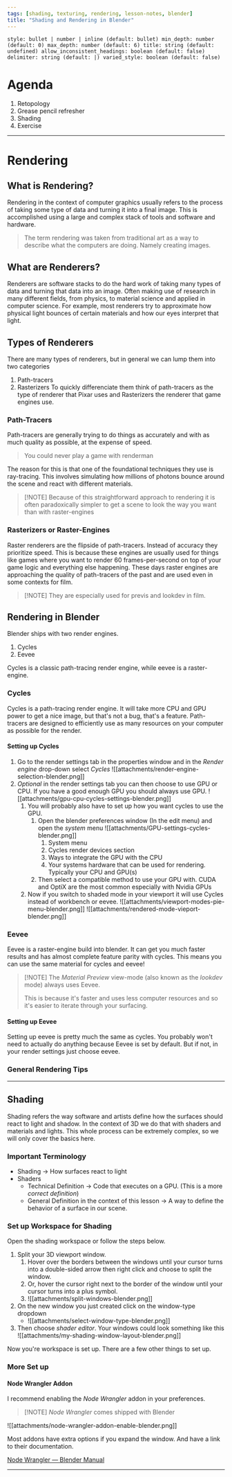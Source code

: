 ```yaml
---
tags: [shading, texturing, rendering, lesson-notes, blender]
title: "Shading and Rendering in Blender"
---
```


```toc
style: bullet | number | inline (default: bullet) min_depth: number (default: 0) max_depth: number (default: 6) title: string (default: undefined) allow_inconsistent_headings: boolean (default: false) delimiter: string (default: |) varied_style: boolean (default: false) 
```


# Agenda
1. Retopology
2. Grease pencil refresher
3. Shading
4. Exercise

---

# Rendering

## What is Rendering?
Rendering in the context of computer graphics usually refers to the process of taking some type of data and turning it into a final image.
This is accomplished using a large and complex stack of tools and software and hardware.

> The term rendering was taken from traditional art as a way to describe what the computers are doing. Namely creating images.

## What are Renderers?
Renderers are software stacks to do the hard work of taking many types of data and turning that data into an image.
Often making use of research in many different fields, from physics, to material science and applied in computer science.
For example, most renderers try to approximate how physical light bounces of certain materials and how our eyes interpret that light. 

## Types of Renderers
There are many types of renderers, but in general we can lump them into two categories
1. Path-tracers
2. Rasterizers
To quickly differenciate them think of path-tracers as the type of renderer that Pixar uses and Rasterizers the renderer that game engines use.

### Path-Tracers
Path-tracers are generally trying to do things as accurately and with as much quality as possible, at the expense of speed.

> You could never play a game with renderman

The reason for this is that one of the foundational techniques they use is ray-tracing. This involves simulating how millions of photons bounce around the scene and react with different materials.
>[!NOTE] Because of this straightforward approach to rendering it is often paradoxically simpler to get a scene to look the way you want than with raster-engines

### Rasterizers or Raster-Engines
Raster renderers are the flipside of path-tracers. Instead of accuracy they prioritize speed. This is because these engines are usually used for things like games where you want to render 60 frames-per-second on top of your game logic and everything else happening.
These days raster engines are approaching the quality of path-tracers of the past and are used even in some contexts for film.
>[!NOTE] They are especially used for previs and lookdev in film.

## Rendering in Blender

Blender ships with two render engines.
1. Cycles
2. Eevee

Cycles is a classic path-tracing render engine, while eevee is a raster-engine.



### Cycles
Cycles is a path-tracing render engine. It will take more CPU and GPU power to get a nice image, but that's not a bug, that's a feature. Path-tracers are designed to efficiently use as many resources on your computer as possible for the render.

#### Setting up Cycles
1. Go to the render settings tab in the properties window and in the *Render engine* drop-down select *Cycles* ![[attachments/render-engine-selection-blender.png]]
2. *Optional* in the render settings tab you can then choose to use GPU or CPU. If you have a good enough GPU you should always use GPU. ![[attachments/gpu-cpu-cycles-settings-blender.png]]
	1. You will probably also have to set up how you want cycles to use the GPU.
		1. Open the blender preferences window (In the edit menu) and open the *system* menu ![[attachments/GPU-settings-cycles-blender.png]]
			1. System menu
			2. Cycles render devices section
			3. Ways to integrate the GPU with the CPU
			4. Your systems hardware that can be used for rendering. Typically your CPU and GPU(s)
		2. Then select a compatible method to use your GPU with. CUDA and OptiX are the most common especially with Nvidia GPUs
	2. Now if you switch to shaded mode in your viewport it will use Cycles instead of workbench or eevee. ![[attachments/viewport-modes-pie-menu-blender.png]] ![[attachments/rendered-mode-vieport-blender.png]]

### Eevee
Eevee is a raster-engine build into blender. It can get you much faster results and has almost complete feature parity with cycles. This means you can use the same material for cycles and eevee!

>[!NOTE] The *Material Preview* view-mode (also known as the *lookdev* mode) always uses Eevee.
>
>This is because it's faster and uses less computer resources and so it's easier to iterate through your surfacing. 


#### Setting up Eevee
Setting up eevee is pretty much the same as cycles. You probably won't need to actually do anything because Eevee is set by default. But if not, in your render settings just choose eevee.

### General Rendering Tips


---
## Shading
Shading refers the way software and artists define how the surfaces should react to light and shadow.
In the context of 3D we do that with shaders and materials and lights.
This whole process can be extremely complex, so we will only cover the basics here.

### Important Terminology
- Shading -> How surfaces react to light
- Shaders
	- Technical Definition -> Code that executes on a GPU. (This is a more *correct definition*)
	- General Definition in the context of this lesson -> A way to define the behavior of a surface in our scene.

### Set up Workspace for Shading
Open the shading workspace or follow the steps below.

1. Split your 3D viewport window.
	1. Hover over the borders between the windows until your cursor turns into a double-sided arrow then right click and choose to split the window.
	2. Or, hover the cursor right next to the border of the window until your cursor turns into a plus symbol.
	3. ![[attachments/split-windows-blender.png]]
2. On the new window you just created click on the window-type dropdown
	- ![[attachments/select-window-type-blender.png]]
3. Then choose *shader editor*. Your windows could look something like this ![[attachments/my-shading-window-layout-blender.png]]

Now you're workspace is set up. There are a few other things to set up.

### More Set up
#### Node Wrangler Addon
I recommend enabling the *Node Wrangler* addon in your preferences.

>[!NOTE] *Node Wrangler* comes shipped with Blender

![[attachments/node-wrangler-addon-enable-blender.png]]

Most addons have extra options if you expand the window. And have a link to their documentation.

[Node Wrangler — Blender Manual](https://docs.blender.org/manual/en/3.3/addons/node/node_wrangler.html)

---

